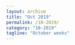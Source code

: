 ```yaml
---
layout: archive
title: "Oct 2019"
permalink: /10-2019/
category: "10-2019"
tagline: "October weeks"
---
```

